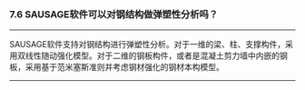 ﻿### 7.6   SAUSAGE软件可以对钢结构做弹塑性分析吗？ ---
SAUSAGE软件支持对钢结构进行弹塑性分析。对于一维的梁、柱、支撑构件，采用双线性随动强化模型。对于二维的钢板构件，或者是混凝土剪力墙中内嵌的钢板，采用基于范米塞斯准则并考虑钢材强化的钢材本构模型。---
